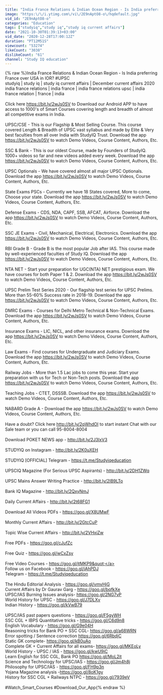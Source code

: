 ```yaml
---
title: "India France Relations & Indian Ocean Region - Is India preferring France over USA in IOR? #UPSC"
image: "https:\/\/i.ytimg.com\/vi\/2E9nAptO8-o\/hqdefault.jpg"
vid_id: "2E9nAptO8-o"
categories: "Education"
tags: ["studyiq","study iq","study iq current affairs"]
date: "2021-10-30T01:39:13+03:00"
vid_date: "2020-12-28T17:00:12Z"
duration: "PT12M51S"
viewcount: "53274"
likeCount: "3038"
dislikeCount: "61"
channel: "Study IQ education"
---
```

{% raw %}India France Relations &amp; Indian Ocean Region - Is India preferring France over USA in IOR? #UPSC<br />studyiq | study iq | study iq current affairs | December current affairs 2020 india france relations | india france | india france relations upsc | india france relation | france | india<br /><br />Click here <a rel="nofollow" target="blank" href="https://bit.ly/2wJs0SV">https://bit.ly/2wJs0SV</a> to Download our Android APP to have access to 1000's of Smart Courses covering length and breadth of almost all competitive exams in India.  <br /><br />UPSC/CSE - This is our Flagship &amp; Most Selling Course. This course covered Length &amp; Breadth of UPSC vast syllabus and made by Elite &amp; Very best faculties from all over India with StudyIQ Trust. Download the app <a rel="nofollow" target="blank" href="https://bit.ly/2wJs0SV">https://bit.ly/2wJs0SV</a> to watch Demo Videos, Course Content, Authors, Etc. <br /><br />SSC &amp; Bank - This is our oldest Course, made by Founders of StudyIQ. 1000+ videos so far and new videos added every week. Download the app <a rel="nofollow" target="blank" href="https://bit.ly/2wJs0SV">https://bit.ly/2wJs0SV</a> to watch Demo Videos, Course Content, Authors, Etc.<br /><br />UPSC Optionals - We have covered almost all major UPSC Optionals. Download the app <a rel="nofollow" target="blank" href="https://bit.ly/2wJs0SV">https://bit.ly/2wJs0SV</a> to watch Demo Videos, Course Content, Authors, Etc.<br /><br />State Exams PSCs - Currently we have 18 States covered, More to come, Choose your state. Download the app <a rel="nofollow" target="blank" href="https://bit.ly/2wJs0SV">https://bit.ly/2wJs0SV</a> to watch Demo Videos, Course Content, Authors, Etc.<br /><br />Defense Exams - CDS, NDA, CAPF, SSB, AFCAT, Airforce. Download the app <a rel="nofollow" target="blank" href="https://bit.ly/2wJs0SV">https://bit.ly/2wJs0SV</a> to watch Demo Videos, Course Content, Authors, Etc.<br /><br />SSC JE Exams - Civil, Mechanical, Electrical, Electronics. Download the app <a rel="nofollow" target="blank" href="https://bit.ly/2wJs0SV">https://bit.ly/2wJs0SV</a> to watch Demo Videos, Course Content, Authors, Etc.<br /><br />RBI Grade B - Grade B is the most popular Job after IAS. This course made by well-experienced faculties of Study IQ. Download the app <a rel="nofollow" target="blank" href="https://bit.ly/2wJs0SV">https://bit.ly/2wJs0SV</a> to watch Demo Videos, Course Content, Authors, Etc.<br /><br />NTA NET - Start your preparation for UGC(NTA) NET prestigious exam. We have courses for both Paper 1 &amp; 2. Download the app <a rel="nofollow" target="blank" href="https://bit.ly/2wJs0SV">https://bit.ly/2wJs0SV</a> to watch Demo Videos, Course Content, Authors, Etc. <br /><br />UPSC Prelim Test Series 2020 - Our flagship test series for UPSC Prelims. More than 55-60% Success rate in 2018-19. Download the app <a rel="nofollow" target="blank" href="https://bit.ly/2wJs0SV">https://bit.ly/2wJs0SV</a> to watch Demo Videos, Course Content, Authors, Etc. <br /><br />DMRC Exams - Courses for Delhi Metro Technical &amp; Non-Technical Exams. Download the app <a rel="nofollow" target="blank" href="https://bit.ly/2wJs0SV">https://bit.ly/2wJs0SV</a> to watch Demo Videos, Course Content, Authors, Etc.<br /><br />Insurance Exams - LIC, NICL, and other insurance exams. Download the app <a rel="nofollow" target="blank" href="https://bit.ly/2wJs0SV">https://bit.ly/2wJs0SV</a> to watch Demo Videos, Course Content, Authors, Etc.<br /><br />Law Exams - Find courses for Undergraduate and Judiciary Exams. Download the app <a rel="nofollow" target="blank" href="https://bit.ly/2wJs0SV">https://bit.ly/2wJs0SV</a> to watch Demo Videos, Course Content, Authors, Etc.<br /><br />Railway Jobs - More than 1.5 Lac jobs to come this year. Start your preparation with us for Tech or Non-Tech posts. Download the app <a rel="nofollow" target="blank" href="https://bit.ly/2wJs0SV">https://bit.ly/2wJs0SV</a> to watch Demo Videos, Course Content, Authors, Etc.<br /><br />Teaching Jobs - CTET, DSSSB. Download the app <a rel="nofollow" target="blank" href="https://bit.ly/2wJs0SV">https://bit.ly/2wJs0SV</a> to watch Demo Videos, Course Content, Authors, Etc.<br /><br />NABARD Grade A - Download the app <a rel="nofollow" target="blank" href="https://bit.ly/2wJs0SV">https://bit.ly/2wJs0SV</a> to watch Demo Videos, Course Content, Authors, Etc.<br /><br />Have a doubt? Click here <a rel="nofollow" target="blank" href="http://bit.ly/2qWhdOI">http://bit.ly/2qWhdOI</a> to start instant Chat with our Sale team or you can call 95-8004-8004<br /><br />Download POKET NEWS app - <a rel="nofollow" target="blank" href="http://bit.ly/2J3IxV3">http://bit.ly/2J3IxV3</a><br /><br />STUDYIQ on Instagram - <a rel="nofollow" target="blank" href="http://bit.ly/2K0uXEH">http://bit.ly/2K0uXEH</a><br /><br />STUDYIQ [OFFICIAL] Telegram - <a rel="nofollow" target="blank" href="https://t.me/Studyiqeducation">https://t.me/Studyiqeducation</a><br /><br />UPSCIQ Magazine (For Serious UPSC Aspirants) - <a rel="nofollow" target="blank" href="http://bit.ly/2DH1ZWq">http://bit.ly/2DH1ZWq</a> <br /><br />UPSC Mains Answer Writing Practice - <a rel="nofollow" target="blank" href="http://bit.ly/2IB9LTo">http://bit.ly/2IB9LTo</a><br /><br />Bank IQ Magazine - <a rel="nofollow" target="blank" href="http://bit.ly/2QxyNmJ">http://bit.ly/2QxyNmJ</a><br /><br />Daily Current Affairs  - <a rel="nofollow" target="blank" href="http://bit.ly/2t68FG1">http://bit.ly/2t68FG1</a><br /><br />Download All Videos PDFs - <a rel="nofollow" target="blank" href="https://goo.gl/X8UMwF">https://goo.gl/X8UMwF</a><br /><br />Monthly Current Affairs - <a rel="nofollow" target="blank" href="http://bit.ly/2GtcCuP">http://bit.ly/2GtcCuP</a><br /><br />Topic Wise Current Affairs - <a rel="nofollow" target="blank" href="http://bit.ly/2VHxiZw">http://bit.ly/2VHxiZw</a><br /><br />Free PDFs - <a rel="nofollow" target="blank" href="https://goo.gl/cJufZc">https://goo.gl/cJufZc</a> <br /><br />Free Quiz - <a rel="nofollow" target="blank" href="https://goo.gl/wCxZsy">https://goo.gl/wCxZsy</a> <br /><br />Free Video Courses - <a rel="nofollow" target="blank" href="https://goo.gl/jtMKP9&quot;">https://goo.gl/jtMKP9&quot;</a><br />Follow us on Facebook - <a rel="nofollow" target="blank" href="https://goo.gl/iAhPDJ">https://goo.gl/iAhPDJ</a><br />Telegram - <a rel="nofollow" target="blank" href="https://t.me/Studyiqeducation">https://t.me/Studyiqeducation</a><br /><br />The Hindu Editorial Analysis - <a rel="nofollow" target="blank" href="https://goo.gl/vmvHjG">https://goo.gl/vmvHjG</a><br />Current Affairs by Dr Gaurav Garg - <a rel="nofollow" target="blank" href="https://goo.gl/bqfkXe">https://goo.gl/bqfkXe</a><br />UPSC/IAS Burning Issues analysis- <a rel="nofollow" target="blank" href="https://goo.gl/2NG7vP">https://goo.gl/2NG7vP</a><br />World History for UPSC - <a rel="nofollow" target="blank" href="https://goo.gl/J7DLXv">https://goo.gl/J7DLXv</a><br />Indian History  - <a rel="nofollow" target="blank" href="https://goo.gl/kVwB79">https://goo.gl/kVwB79</a><br /><br />UPSC/IAS past papers questions - <a rel="nofollow" target="blank" href="https://goo.gl/F5gyWH">https://goo.gl/F5gyWH</a><br />SSC CGL + IBPS Quantitative tricks - <a rel="nofollow" target="blank" href="https://goo.gl/C6d9n8">https://goo.gl/C6d9n8</a><br />English Vocabulary - <a rel="nofollow" target="blank" href="https://goo.gl/G9e04H">https://goo.gl/G9e04H</a><br />Reasoning tricks for Bank PO + SSC CGL- <a rel="nofollow" target="blank" href="https://goo.gl/a68WRN">https://goo.gl/a68WRN</a><br />Error spotting / Sentence correction  <a rel="nofollow" target="blank" href="https://goo.gl/6RbdjC">https://goo.gl/6RbdjC</a><br />Static GK complete- <a rel="nofollow" target="blank" href="https://goo.gl/kB0uAo">https://goo.gl/kB0uAo</a><br />Complete GK + Current Affairs for all exams- <a rel="nofollow" target="blank" href="https://goo.gl/MKEoLy">https://goo.gl/MKEoLy</a><br />World History - UPSC / IAS - <a rel="nofollow" target="blank" href="https://goo.gl/kwU9jC">https://goo.gl/kwU9jC</a><br />Learn English for SSC CGL, Bank PO <a rel="nofollow" target="blank" href="https://goo.gl/MoL2it">https://goo.gl/MoL2it</a><br />Science and Technology for UPSC/IAS - <a rel="nofollow" target="blank" href="https://goo.gl/Jm4h8j">https://goo.gl/Jm4h8j</a><br />Philosophy for UPSC/IAS - <a rel="nofollow" target="blank" href="https://goo.gl/FH9p3n">https://goo.gl/FH9p3n</a><br />Yojana Magazine analysis -<a rel="nofollow" target="blank" href="https://goo.gl/8oK1gy">https://goo.gl/8oK1gy</a><br />History for SSC CGL + Railways NTPC - <a rel="nofollow" target="blank" href="https://goo.gl/7939eV">https://goo.gl/7939eV</a><br /><br />#Watch_Smart_Courses #Download_Our_App{% endraw %}

